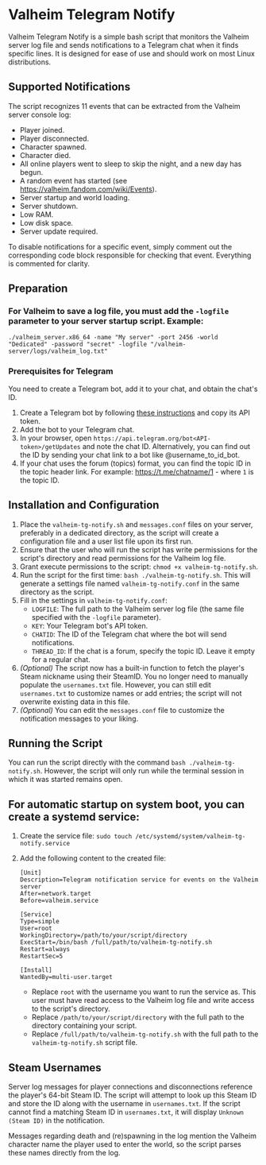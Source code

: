 # Valheim Telegram Notify

Valheim Telegram Notify is a simple bash script that monitors the Valheim server log file and sends notifications to a Telegram chat when it finds specific lines. It is designed for ease of use and should work on most Linux distributions.

## Supported Notifications

The script recognizes 11 events that can be extracted from the Valheim server console log:

*   Player joined.
*   Player disconnected.
*   Character spawned.
*   Character died.
*   All online players went to sleep to skip the night, and a new day has begun.
*   A random event has started (see https://valheim.fandom.com/wiki/Events).
*   Server startup and world loading.
*   Server shutdown.
*   Low RAM.
*   Low disk space.
*   Server update required.

To disable notifications for a specific event, simply comment out the corresponding code block responsible for checking that event. Everything is commented for clarity.

## Preparation

### For Valheim to save a log file, you must add the `-logfile` parameter to your server startup script. Example:

`./valheim_server.x86_64 -name "My server" -port 2456 -world "Dedicated" -password "secret" -logfile "/valheim-server/logs/valheim_log.txt"`

### Prerequisites for Telegram

You need to create a Telegram bot, add it to your chat, and obtain the chat's ID.

1.  Create a Telegram bot by following [these instructions](https://core.telegram.org/bots#6-botfather) and copy its API token.
2.  Add the bot to your Telegram chat.
3.  In your browser, open `https://api.telegram.org/bot<API-token>/getUpdates` and note the chat ID. Alternatively, you can find out the ID by sending your chat link to a bot like @username_to_id_bot.
4.  If your chat uses the forum (topics) format, you can find the topic ID in the topic header link. For example: https://t.me/chatname/1 - where `1` is the topic ID.

## Installation and Configuration

1.  Place the `valheim-tg-notify.sh` and `messages.conf` files on your server, preferably in a dedicated directory, as the script will create a configuration file and a user list file upon its first run.
2.  Ensure that the user who will run the script has write permissions for the script's directory and read permissions for the Valheim log file.
3.  Grant execute permissions to the script: `chmod +x valheim-tg-notify.sh`.
4.  Run the script for the first time: `bash ./valheim-tg-notify.sh`. This will generate a settings file named `valheim-tg-notify.conf` in the same directory as the script.
5.  Fill in the settings in `valheim-tg-notify.conf`:
    *   `LOGFILE`: The full path to the Valheim server log file (the same file specified with the `-logfile` parameter).
    *   `KEY`: Your Telegram bot's API token.
    *   `CHATID`: The ID of the Telegram chat where the bot will send notifications.
    *   `THREAD_ID`: If the chat is a forum, specify the topic ID. Leave it empty for a regular chat.
6.  *(Optional)* The script now has a built-in function to fetch the player's Steam nickname using their SteamID. You no longer need to manually populate the `usernames.txt` file. However, you can still edit `usernames.txt` to customize names or add entries; the script will not overwrite existing data in this file.
7.  *(Optional)* You can edit the `messages.conf` file to customize the notification messages to your liking.

## Running the Script

You can run the script directly with the command `bash ./valheim-tg-notify.sh`. However, the script will only run while the terminal session in which it was started remains open.

## For automatic startup on system boot, you can create a systemd service:

1.  Create the service file: `sudo touch /etc/systemd/system/valheim-tg-notify.service`
2.  Add the following content to the created file:

    ```
    [Unit]
    Description=Telegram notification service for events on the Valheim server
    After=network.target
    Before=valheim.service

    [Service]
    Type=simple
    User=root
    WorkingDirectory=/path/to/your/script/directory
    ExecStart=/bin/bash /full/path/to/valheim-tg-notify.sh
    Restart=always
    RestartSec=5

    [Install]
    WantedBy=multi-user.target
    ```

    *   Replace `root` with the username you want to run the service as. This user must have read access to the Valheim log file and write access to the script's directory.
    *   Replace `/path/to/your/script/directory` with the full path to the directory containing your script.
    *   Replace `/full/path/to/valheim-tg-notify.sh` with the full path to the `valheim-tg-notify.sh` script file.

## Steam Usernames

Server log messages for player connections and disconnections reference the player's 64-bit Steam ID. The script will attempt to look up this Steam ID and store the ID along with the username in `usernames.txt`. If the script cannot find a matching Steam ID in `usernames.txt`, it will display `Unknown (Steam ID)` in the notification.

Messages regarding death and (re)spawning in the log mention the Valheim character name the player used to enter the world, so the script parses these names directly from the log.
